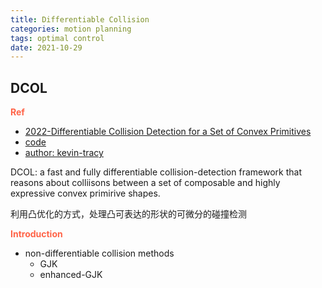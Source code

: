```yaml
---
title: Differentiable Collision
categories: motion planning
tags: optimal control 
date: 2021-10-29
--- 
```


## DCOL

**<font color='Tomato'>Ref</font>**

- [2022-Differentiable Collision Detection for a Set of Convex Primitives](https://arxiv.org/pdf/2207.00669.pdf)
- [code](https://github.com/kevin-tracy/DifferentiableCollisions.jl)
- [author: kevin-tracy](https://github.com/kevin-tracy/kevin-tracy.github.io)

DCOL: a fast and fully differentiable collision-detection framework that reasons about colliisons between a set of composable and highly expressive convex primirive shapes.

利用凸优化的方式，处理凸可表达的形状的可微分的碰撞检测

**<font color='Tomato'>Introduction</font>**

-  non-differentiable collision methods
    - GJK
    - enhanced-GJK